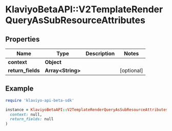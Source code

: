 # KlaviyoBetaAPI::V2TemplateRenderQueryAsSubResourceAttributes

## Properties

| Name | Type | Description | Notes |
| ---- | ---- | ----------- | ----- |
| **context** | **Object** |  |  |
| **return_fields** | **Array&lt;String&gt;** |  | [optional] |

## Example

```ruby
require 'klaviyo-api-beta-sdk'

instance = KlaviyoBetaAPI::V2TemplateRenderQueryAsSubResourceAttributes.new(
  context: null,
  return_fields: null
)
```

